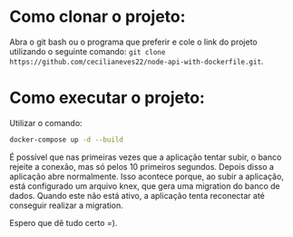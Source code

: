 # Como clonar o projeto:

Abra o git bash ou o programa que preferir e cole o link do projeto utilizando o seguinte comando: ``git clone https://github.com/cecilianeves22/node-api-with-dockerfile.git``.

# Como executar o projeto: 

Utilizar o comando:
```sh
docker-compose up -d --build
```
É possível que nas primeiras vezes que a aplicação tentar subir, o banco rejeite a conexão, mas só pelos 10 primeiros segundos. Depois disso a aplicação abre normalmente. Isso acontece porque, ao subir a aplicação, está configurado um arquivo knex, que gera uma migration do banco de dados. Quando este não está ativo, a aplicação tenta reconectar até conseguir realizar a migration.

Espero que dê tudo certo =).
